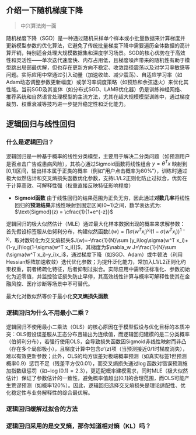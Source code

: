 ## 介绍一下随机梯度下降

> 中兴算法岗一面

​     随机梯度下降（SGD）是一种通过随机采样单个样本或小批量数据来计算梯度并更新模型参数的优化算法，它避免了传统批量梯度下降中需要遍历全体数据的高计算开销，特别适合处理大规模数据集和深度学习场景。SGD的核心优势在于高效性和灵活性——单次迭代速度快、内存占用低，且梯度噪声带来的随机性有助于模型跳出局部最优解，但也存在更新方向不稳定、收敛路径震荡以及对学习率敏感等问题。实际应用中常通过引入动量（加速收敛、减少震荡）、自适应学习率（如Adam动态调整参数更新幅度）或学习率调度策略（如预热和余弦退火）来优化其性能。当前SGD及其变体（如分布式SGD、LAMB优化器）仍是训练神经网络、推荐系统和自然语言处理模型的主流方法，尤其在超大规模模型训练中，通过梯度裁剪、权重衰减等技巧进一步提升稳定性和泛化能力。



## 逻辑回归与线性回归

### 什么是逻辑回归？

逻辑回归是一种基于概率的线性分类模型，主要用于解决二分类问题（如预测用户是否点击广告或患病风险），其核心通过Sigmoid函数将线性组合 $y = \theta^T x$ 映射到[0,1]区间，输出样本属于正类的概率（例如“用户点击概率为80%”），训练时通过极大似然估计和交叉熵损失函数优化参数，支持L1/L2正则化防止过拟合，优势在于计算高效、可解释性强（权重直接反映特征影响程度）

- **Sigmoid函数** 由于线性回归的结果范围为正负无穷，因此通过**对数几率**将线性回归的**预测结果**非线性映射到固定区间(0~1)之间，数学表达式为: $\text{Sigmod}(z) = \cfrac{1}{1+e^{-z}}$

逻辑回归的极大似然估计（MLE）通过最大化样本数据出现的概率来求解参数：首先假设标签服从伯努利分布，构建似然函数$L(w)=\prod \sigma(w^T x_i)^{y_i}(1-\sigma(w^T x_i))^{1-y_i}$，取对数转化为交叉熵损失$J(w)=-\frac{1}{N}\sum [y_i\log\sigma(w^T x_i)+(1-y_i)\log(1-\sigma(w^T x_i))]$，其梯度为$\nabla_w J=\frac{1}{N}\sum (\sigma(w^T x_i)-y_i)x_i$，通过梯度下降（如SGD、Adam）或牛顿法（利用Hessian矩阵加速收敛）迭代优化参数；为提升泛化能力，常加入L1/L2正则化约束权重，前者稀疏化特征，后者抑制过拟合。实际应用中需特征标准化、参数初始化为近零值，并监控验证损失防止早停，其高效线性计算与概率可解释性使其在金融风控、医疗诊断等场景中不可替代。

最大化对数似然等价于最小化**交叉熵损失函数**



### 逻辑回归为什么不用最小二乘？

逻辑回归不使用最小二乘法（OLS）的核心原因在于模型假设与优化目标的本质冲突：OLS假设误差服从正态分布且输出为连续值，而逻辑回归建模的是二分类概率（伯努利分布），若强行使用OLS，会导致损失函数因Sigmoid非线性映射而非凸（存在多个局部极小），且梯度计算中包含$\sigma'(z)$项（当预测接近0/1时梯度消失），难以有效更新参数；此外，OLS的均方误差对极端概率预测（如真实标签1但预测概率0.9）惩罚不足（残差平方仅0.01），而交叉熵损失通过$\log$函数对错误预测施加指数级惩罚（如$-\log(0.1)=2.3$），更适配概率建模需求，同时MLE（极大似然估计）保证了参数估计的一致性，避免概率值超出[0,1]的合理范围，而OLS可能产生荒谬预测（如概率120%）。因此，逻辑回归选择交叉熵损失是理论适配性、优化稳定性与业务解释性的综合最优解。





### 逻辑回归缓解过拟合的方法





### 逻辑回归采用的是交叉熵，那你知道相对熵（KL）吗？

